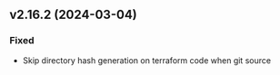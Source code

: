 ## v2.16.2 (2024-03-04)
### Fixed
* Skip directory hash generation on terraform code when git source